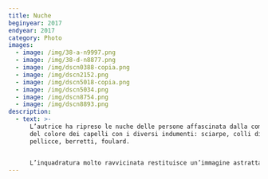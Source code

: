 ```yaml
---
title: Nuche
beginyear: 2017
endyear: 2017
category: Photo
images:
  - image: /img/38-a-n9997.png
  - image: /img/38-d-n8877.png
  - image: /img/dscn0388-copia.png
  - image: /img/dscn2152.png
  - image: /img/dscn5018-copia.png
  - image: /img/dscn5034.png
  - image: /img/dscn8754.png
  - image: /img/dscn8893.png
description:
  - text: >-
      L’autrice ha ripreso le nuche delle persone affascinata dalla combinazione
      del colore dei capelli con i diversi indumenti: sciarpe, colli di
      pellicce, berretti, foulard.


      L’inquadratura molto ravvicinata restituisce un’immagine astratta dove il colore emerge sulla forma.
---
```

